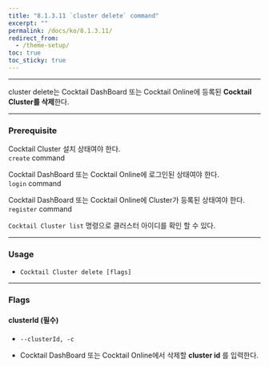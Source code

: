 ```yaml
---
title: "8.1.3.11 `cluster delete` command"
excerpt: ""
permalink: /docs/ko/8.1.3.11/
redirect_from:
  - /theme-setup/
toc: true
toc_sticky: true
---
```


---
cluster delete는 Cocktail DashBoard 또는 Cocktail Online에 등록된 **Cocktail Cluster를 삭제**한다. 

---

### Prerequisite
Cocktail Cluster 설치 상태여야 한다.  
`create` command 

Cocktail DashBoard 또는 Cocktail Online에 로그인된 상태여야 한다.  
`login` command 

Cocktail DashBoard 또는 Cocktail Online에 Cluster가 등록된 상태여야 한다.  
`register` command 

`Cocktail Cluster list` 명령으로 클러스터 아이디를 확인 할 수 있다.

----
### Usage

* `Cocktail Cluster delete [flags]`

----
### Flags

#### clusterId (필수)

* `--clusterId, -c`

* Cocktail DashBoard 또는 Cocktail Online에서 삭제할 **cluster id** 를 입력한다.
